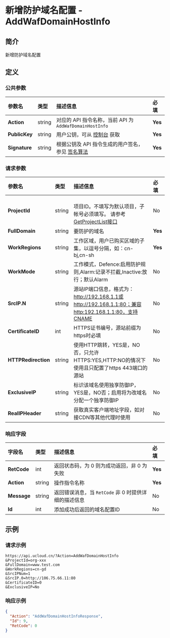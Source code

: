 # 新增防护域名配置 - AddWafDomainHostInfo

## 简介

新增防护域名配置









## 定义

### 公共参数

| 参数名 | 类型 | 描述信息 | 必填 |
|:---|:---|:---|:---|
| **Action**     | string  | 对应的 API 指令名称，当前 API 为 `AddWafDomainHostInfo`                        | **Yes** |
| **PublicKey**  | string  | 用户公钥，可从 [控制台](https://console.ucloud.cn/uapi/apikey) 获取                                             | **Yes** |
| **Signature**  | string  | 根据公钥及 API 指令生成的用户签名，参见 [签名算法](api/summary/signature.md)  | **Yes** |

### 请求参数

| 参数名 | 类型 | 描述信息 | 必填 |
|:---|:---|:---|:---|
| **ProjectId** | string | 	<br />项目ID。不填写为默认项目，子帐号必须填写。 请参考[GetProjectList接口](api/summary/get_project_list) |No|
| **FullDomain** | string | 要防护的域名 |**Yes**|
| **WorkRegions** | string | 工作区域，用户已购买区域的子集，以逗号分隔，如：cn-bj,cn-sh |**Yes**|
| **WorkMode** | string | 工作模式，Defence:启用防护规则,Alarm:记录不拦截,Inactive:放行；默认Alarm |No|
| **SrcIP.N** | string | 源站IP端口信息，格式为：http://192.168.1.1或http://192.168.1.1:80；兼容http:192.168.1.1:80，支持CNAME |No|
| **CertificateID** | int | HTTPS证书编号，源站前缀为https时必填 |No|
| **HTTPRedirection** | string | 使用HTTP跳转，YES是，NO否，只允许HTTPS:YES,HTTP:NO的情况下使用且只配置了https 443端口的源站 |No|
| **ExclusiveIP** | string | 标识该域名使用独享防御IP，YES是，NO否；启用将为改域名分配一个独享防御IP |No|
| **RealIPHeader** | string | 获取真实客户端地址字段，如对接CDN等其他代理时使用 |No|

### 响应字段

| 字段名 | 类型 | 描述信息 | 必填 |
|:---|:---|:---|:---|
| **RetCode** | int | 返回状态码，为 0 则为成功返回，非 0 为失败 |**Yes**|
| **Action** | string | 操作指令名称 |**Yes**|
| **Message** | string | 返回错误消息，当 `RetCode` 非 0 时提供详细的描述信息 |No|
| **Id** | int | 添加成功后返回的域名配置ID |No|




## 示例

### 请求示例
    
```
https://api.ucloud.cn/?Action=AddWafDomainHostInfo
&ProjectId=org-xxx
&FullDomain=www.test.com
&WorkRegions=cn-gd
&SrcIPNum=1
&SrcIP.0=http://106.75.66.11:80
&CertificateID=0
&ExclusiveIP=No
```

### 响应示例
    
```json
{
  "Action": "AddWafDomainHostInfoResponse",
  "Id": 9,
  "RetCode": 0
}
```





